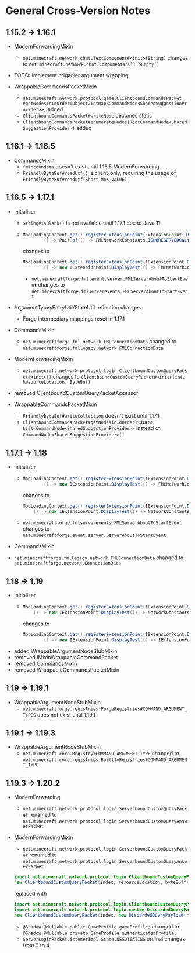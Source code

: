 # General Cross-Version Notes

## 1.15.2 -> 1.16.1

- ModernForwardingMixin
  - `net.minecraft.network.chat.TextComponent#<init>(String)`
    changes to `net.minecraft.network.chat.Component#nullToEmpty()`

- TODO: Implement brigadier argument wrapping

- WrappableCommandsPacketMixin
  - `net.minecraft.network.protocol.game.ClientboundCommandsPacket
    #getNodesInIdOrder(Object2IntMap<CommandNode<SharedSuggestionProvider>>)` added
  - `ClientboundCommandsPacket#writeNode` becomes static
  - `ClientboundCommandsPacket#enumerateNodes(RootCommandNode<SharedSuggestionProvider>)` added

## 1.16.1 -> 1.16.5

- CommandsMixin
  - `fml:conndata` doesn't exist until 1.16.5
ModernForwarding
  - `FriendlyByteBuf#readUtf()` is client-only, 
  requiring the usage of `FriendlyByteBuf#readUtf(Short.MAX_VALUE)`

## 1.16.5 -> 1.17.1

- Initializer
  - `String#isBlank()` is not available until 1.17.1 due to Java 11
  - ```java
    ModLoadingContext.get().registerExtensionPoint(ExtensionPoint.DISPLAYTEST,
            () -> Pair.of(() -> FMLNetworkConstants.IGNORESERVERONLY, (a, b) -> true));
    ```
    changes to
    ```java
    ModLoadingContext.get().registerExtensionPoint(IExtensionPoint.DisplayTest.class,
            () -> new IExtensionPoint.DisplayTest(() -> FMLNetworkConstants.IGNORESERVERONLY, (a, b) -> true));
    ```
    - `net.minecraftforge.fml.event.server.FMLServerAboutToStartEvent`
      changes to `net.minecraftforge.fmlserverevents.FMLServerAboutToStartEvent`

- ArgumentTypesEntryUtil/StateUtil reflection changes
  - Forge intermediary mappings reset in 1.17.1

- CommandsMixin
  - `net.minecraftforge.fml.network.FMLConnectionData`
    changed to `net.minecraftforge.fmllegacy.network.FMLConnectionData`

- ModernForwardingMixin
  - `net.minecraft.network.protocol.login.ClientboundCustomQueryPacket#<init>()`
    changes to `ClientboundCustomQueryPacket#<init>(int, ResourceLocation, ByteBuf)`

- removed ClientboundCustomQueryPacketAccessor

- WrappableCommandsPacketMixin
  - `FriendlyByteBuf#writeCollection` doesn't exist until 1.17.1
  - `ClientboundCommandsPacket#getNodesInIdOrder` returns `List<CommandNode<SharedSuggestionProvider>>`
    instead of `CommandNode<SharedSuggestionProvider>[]`

## 1.17.1 -> 1.18

- Initializer
  - ```java
    ModLoadingContext.get().registerExtensionPoint(IExtensionPoint.DisplayTest.class,
            () -> new IExtensionPoint.DisplayTest(() -> FMLNetworkConstants.IGNORESERVERONLY, (a, b) -> true));
    ```
    changes to
    ```java
    ModLoadingContext.get().registerExtensionPoint(IExtensionPoint.DisplayTest.class,
        () -> new IExtensionPoint.DisplayTest(() -> NetworkConstants.IGNORESERVERONLY, (a, b) -> true));
    ```
  - `net.minecraftforge.fmlserverevents.FMLServerAboutToStartEvent`
    changes to `net.minecraftforge.event.server.ServerAboutToStartEvent`

- CommandsMixin
 - `net.minecraftforge.fmllegacy.network.FMLConnectionData`
   changed to `net.minecraftforge.network.ConnectionData`

## 1.18 -> 1.19

- Initializer
  - ```java
    ModLoadingContext.get().registerExtensionPoint(IExtensionPoint.DisplayTest.class,
        () -> new IExtensionPoint.DisplayTest(() -> NetworkConstants.IGNORESERVERONLY, (a, b) -> true));
    ```
    changes to
    ```java
    ModLoadingContext.get().registerExtensionPoint(IExtensionPoint.DisplayTest.class,
            () -> new IExtensionPoint.DisplayTest(() -> IExtensionPoint.DisplayTest.IGNORESERVERONLY, (a, b) -> true));
    ```
- added WrappableArgumentNodeStubMixin
- removed IMixinWrappableCommandPacket
- removed CommandsMixin
- removed WrappableCommandsPacketMixin

## 1.19 -> 1.19.1

- WrappableArgumentNodeStubMixin
  - `net.minecraftforge.registries.ForgeRegistries#COMMAND_ARGUMENT_TYPES`
    does not exist until 1.19.1

## 1.19.1 -> 1.19.3

- WrappableArgumentNodeStubMixin
  - `net.minecraft.core.Registry#COMMAND_ARGUMENT_TYPE`
    changed to `net.minecraft.core.registries.BuiltInRegistries#COMMAND_ARGUMENT_TYPE`

## 1.19.3 -> 1.20.2

- ModernForwarding
  - `net.minecraft.network.protocol.login.ServerboundCustomQueryPacket`
    renamed to `net.minecraft.network.protocol.login.ServerboundCustomQueryAnswerPacket`

- ModernForwardingMixin
  - `net.minecraft.network.protocol.login.ServerboundCustomQueryPacket`
    renamed to `net.minecraft.network.protocol.login.ServerboundCustomQueryAnswerPacket`
  ```java
  import net.minecraft.network.protocol.login.ClientboundCustomQueryPacket;
  new ClientboundCustomQueryPacket(index, resourceLocation, byteBuff)
  ```
  replaced with
  ```java
  import net.minecraft.network.protocol.login.ClientboundCustomQueryPacket;
  import net.minecraft.network.protocol.login.custom.DiscardedQueryPayload;
  new ClientboundCustomQueryPacket(index, new DiscardedQueryPayload(resourceLocation, byteBuff));
  ```
  - `@Shadow @Nullable public GameProfile gameProfile;`
  changed to
  `@Shadow @Nullable private GameProfile authenticatedProfile;`
  - `ServerLoginPacketListenerImpl.State.NEGOTIATING` ordinal changes from 3 to 4
